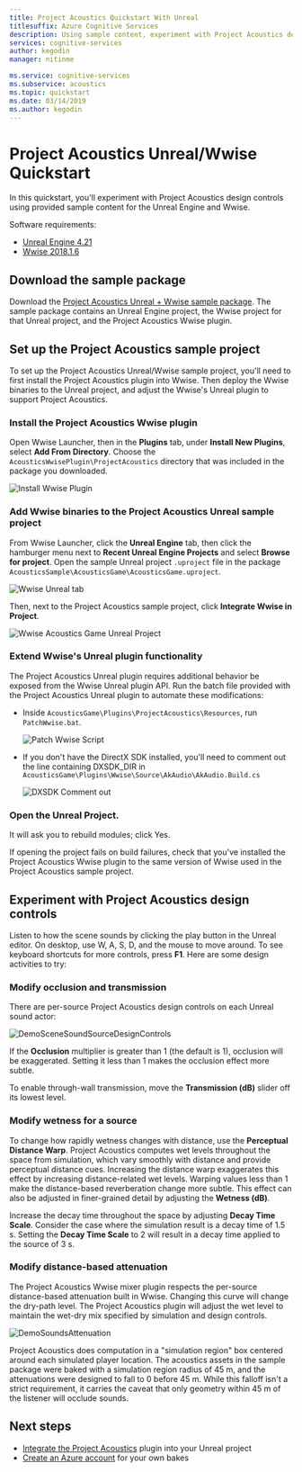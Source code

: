 ```yaml
---
title: Project Acoustics Quickstart With Unreal
titlesuffix: Azure Cognitive Services
description: Using sample content, experiment with Project Acoustics design controls in Unreal and Wwise and deploy to Windows Desktop.
services: cognitive-services
author: kegodin
manager: nitinme

ms.service: cognitive-services
ms.subservice: acoustics
ms.topic: quickstart
ms.date: 03/14/2019
ms.author: kegodin
---
```


# Project Acoustics Unreal/Wwise Quickstart
In this quickstart, you'll experiment with Project Acoustics design controls using provided sample content for the Unreal Engine and Wwise.

Software requirements:
* [Unreal Engine 4.21](https://www.unrealengine.com/)
* [Wwise 2018.1.6](https://www.audiokinetic.com/products/wwise/)

## Download the sample package
Download the [Project Acoustics Unreal + Wwise sample package](http://www.microsoft.com/downloads/details.aspx?FamilyID=f03dff5a-5780-462e-87ef-e6d039d0748d). The sample package contains an Unreal Engine project, the Wwise project for that Unreal project, and the Project Acoustics Wwise plugin.

## Set up the Project Acoustics sample project
To set up the Project Acoustics Unreal/Wwise sample project, you'll need to first install the Project Acoustics plugin into Wwise. Then deploy the Wwise binaries to the Unreal project, and adjust the Wwise's Unreal plugin to support Project Acoustics.

### Install the Project Acoustics Wwise plugin
Open Wwise Launcher, then in the **Plugins** tab, under **Install New Plugins**, select **Add From Directory**. Choose the `AcousticsWwisePlugin\ProjectAcoustics` directory that was included in the package you downloaded.

![Install Wwise Plugin](media/wwise-install-new-plugin.png)

### Add Wwise binaries to the Project Acoustics Unreal sample project
From Wwise Launcher, click the **Unreal Engine** tab, then click the hamburger menu next to **Recent Unreal Engine Projects** and select **Browse for project**. Open the sample Unreal project `.uproject` file in the package `AcousticsSample\AcousticsGame\AcousticsGame.uproject`.

![Wwise Unreal tab](media/wwise-unreal-tab.png)

Then, next to the Project Acoustics sample project, click **Integrate Wwise in Project**.

![Wwise Acoustics Game Unreal Project](media/wwise-acoustics-game-project.png)

### Extend Wwise's Unreal plugin functionality
The Project Acoustics Unreal plugin requires additional behavior be exposed from the Wwise Unreal plugin API. Run the batch file provided with the Project Acoustics Unreal plugin to automate these modifications:
* Inside `AcousticsGame\Plugins\ProjectAcoustics\Resources`, run `PatchWwise.bat`.

    ![Patch Wwise Script](media/patch-wwise-script.png)

* If you don't have the DirectX SDK installed, you'll need to comment out the line containing DXSDK_DIR in `AcousticsGame\Plugins\Wwise\Source\AkAudio\AkAudio.Build.cs`

    ![DXSDK Comment out](media/directx-sdk-comment.png)

### Open the Unreal Project. 
It will ask you to rebuild modules; click Yes.

If opening the project fails on build failures, check that you've installed the Project Acoustics Wwise plugin to the same version of Wwise used in the Project Acoustics sample project.

## Experiment with Project Acoustics design controls
Listen to how the scene sounds by clicking the play button in the Unreal editor. On desktop, use W, A, S, D, and the mouse to move around. To see keyboard shortcuts for more controls, press **F1**. Here are some design activities to try:

### Modify occlusion and transmission
There are per-source Project Acoustics design controls on each Unreal sound actor:

![DemoSceneSoundSourceDesignControls](media/demo-scene-sound-source-design-controls.png)

If the **Occlusion** multiplier is greater than 1 (the default is 1), occlusion will be exaggerated. Setting it less than 1 makes the occlusion effect more subtle.

To enable through-wall transmission, move the **Transmission (dB)** slider off its lowest level. 

### Modify wetness for a source
To change how rapidly wetness changes with distance, use the **Perceptual Distance Warp**. Project Acoustics computes wet levels throughout the space from simulation, which vary smoothly with distance and provide perceptual distance cues. Increasing the distance warp exaggerates this effect by increasing distance-related wet levels. Warping values less than 1 make the distance-based reverberation change more subtle. This effect can also be adjusted in finer-grained detail by adjusting the **Wetness (dB)**.

Increase the decay time throughout the space by adjusting **Decay Time Scale**. Consider the case where the simulation result is a decay time of 1.5 s. Setting the **Decay Time Scale** to 2 will result in a decay time applied to the source of 3 s.

### Modify distance-based attenuation
The Project Acoustics Wwise mixer plugin respects the per-source distance-based attenuation built in Wwise. Changing this curve will change the dry-path level. The Project Acoustics plugin will adjust the wet level to maintain the wet-dry mix specified by simulation and design controls.

![DemoSoundsAttenuation](media/demo-sounds-attenuation.png)

Project Acoustics does computation in a "simulation region" box centered around each simulated player location. The acoustics assets in the sample package were baked with a simulation region radius of 45 m, and the attenuations were designed to fall to 0 before 45 m. While this falloff isn't a strict requirement, it carries the caveat that only geometry within 45 m of the listener will occlude sounds.

## Next steps
* [Integrate the Project Acoustics](unreal-integration.md) plugin into your Unreal project
* [Create an Azure account](create-azure-account.md) for your own bakes


